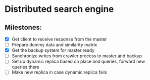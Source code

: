 # Distributed search engine

## Milestones:

- [x] Get client to receive response from the master 
- [ ] Prepare dummy data and similarity matrix
- [x] Get the backup system for master ready 
- [ ] Synchronize writes from crawler process to master and backup 
- [ ] Set up dynamic replica based on place and queries, forward new queries there
- [ ] Make new replica in case dynamic replica fails